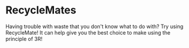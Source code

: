 # RecycleMates
Having trouble with waste that you don't know what to do with? Try using RecycleMate! It can help give you the best choice to make using the principle of 3R!
